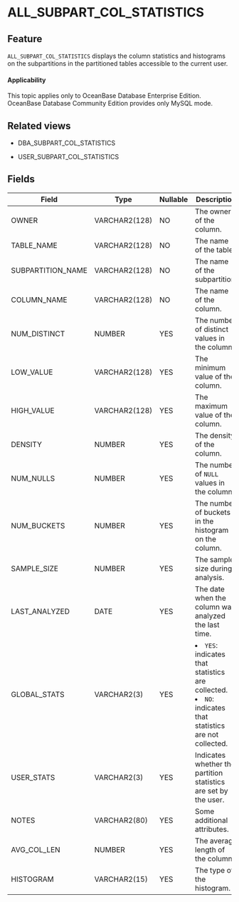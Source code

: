 ALL_SUBPART_COL_STATISTICS
===============================================

Feature
--------------------

`ALL_SUBPART_COL_STATISTICS` displays the column statistics and histograms on the subpartitions in the partitioned tables accessible to the current user.

<main id="notice" >
    <h4>Applicability</h4>
    <p>This topic applies only to OceanBase Database Enterprise Edition. OceanBase Database Community Edition provides only MySQL mode. </p>
  </main>

Related views
----------------------

* DBA_SUBPART_COL_STATISTICS



* USER_SUBPART_COL_STATISTICS






Fields
----------------------



| Field             | **Type**      | **Nullable** | **Description**                                                                                                |
|-------------------|---------------|--------------|----------------------------------------------------------------------------------------------------------------|
| OWNER             | VARCHAR2(128) | NO           | The owner of the column.                                                                                       |
| TABLE_NAME        | VARCHAR2(128) | NO           | The name of the table.                                                                                         |
| SUBPARTITION_NAME | VARCHAR2(128) | NO           | The name of the subpartition.                                                                                  |
| COLUMN_NAME       | VARCHAR2(128) | NO           | The name of the column.                                                                                        |
| NUM_DISTINCT      | NUMBER        | YES          | The number of distinct values in the column.                                                                   |
| LOW_VALUE         | VARCHAR2(128) | YES          | The minimum value of the column.                                                                               |
| HIGH_VALUE        | VARCHAR2(128) | YES          | The maximum value of the column.                                                                               |
| DENSITY           | NUMBER        | YES          | The density of the column.                                                                                     |
| NUM_NULLS         | NUMBER        | YES          | The number of `NULL` values in the column.                                                                     |
| NUM_BUCKETS       | NUMBER        | YES          | The number of buckets in the histogram on the column.                                                          |
| SAMPLE_SIZE       | NUMBER        | YES          | The sample size during analysis.                                                                               |
| LAST_ANALYZED     | DATE          | YES          | The date when the column was analyzed the last time.                                                           |
| GLOBAL_STATS      | VARCHAR2(3)   | YES          | <li> `YES`: indicates that statistics are collected.   <li> `NO`: indicates that statistics are not collected. |
| USER_STATS        | VARCHAR2(3)   | YES          | Indicates whether the partition statistics are set by the user.                                                |
| NOTES             | VARCHAR2(80)  | YES          | Some additional attributes.                                                                                    |
| AVG_COL_LEN       | NUMBER        | YES          | The average length of the column.                                                                              |
| HISTOGRAM         | VARCHAR2(15)  | YES          | The type of the histogram.                                                                                     |


